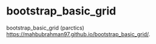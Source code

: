 # bootstrap_basic_grid
bootstrap_basic_grid (parctics)
https://mahbubrahman97.github.io/bootstrap_basic_grid/.
